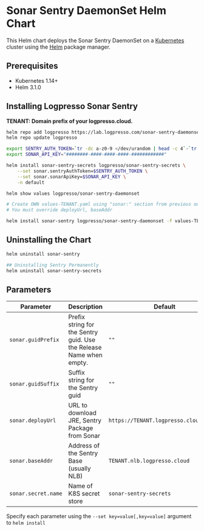 # Sonar Sentry DaemonSet Helm Chart

This Helm chart deploys the Sonar Sentry DaemonSet on a [Kubernetes](http://kubernetes.io) cluster using the [Helm](https://helm.sh) package manager.

## Prerequisites

- Kubernetes 1.14+
- Helm 3.1.0

## Installing Logpresso Sonar Sentry

**TENANT: Domain prefix of your logpresso.cloud.**

```bash
helm repo add logpresso https://lab.logpresso.com/sonar-sentry-daemonset
helm repo update logpresso

export SENTRY_AUTH_TOKEN=`tr -dc a-z0-9 </dev/urandom | head -c 4`-`tr -dc a-z0-9 </dev/urandom | head -c 4`
export SONAR_API_KEY="########-####-####-####-############"

helm install sonar-sentry-secrets logpresso/sonar-sentry-secrets \
    --set sonar.sentryAuthToken=$SENTRY_AUTH_TOKEN \
    --set sonar.sonarApiKey=$SONAR_API_KEY \
    -n default

helm show values logpresso/sonar-sentry-daemonset

# Create OWN values-TENANT.yaml using "sonar:" section from previous output
# You must override deployUrl, baseAddr

helm install sonar-sentry logpresso/sonar-sentry-daemonset -f values-TENANT.yaml
```


## Uninstalling the Chart

```bash
helm uninstall sonar-sentry

## Uninstalling Sentry Permanently
helm uninstall sonar-sentry-secrets
```

## Parameters


| Parameter | Description | Default |
| --------- | ----------- | ------- |
| `sonar.guidPrefix` | Prefix string for the Sentry guid. Use the Release Name when empty. | `""` |
| `sonar.guidSuffix` | Suffix string for the Sentry guid | `""` |
| `sonar.deployUrl` | URL to download JRE, Sentry Package from Sonar | `https://TENANT.logpresso.cloud:44300` |
| `sonar.baseAddr` | Address of the Sentry Base (usually NLB) | `TENANT.nlb.logpresso.cloud` |
| `sonar.secret.name` | Name of K8S secret store | `sonar-sentry-secrets` |

Specify each parameter using the `--set key=value[,key=value]` argument to `helm install`